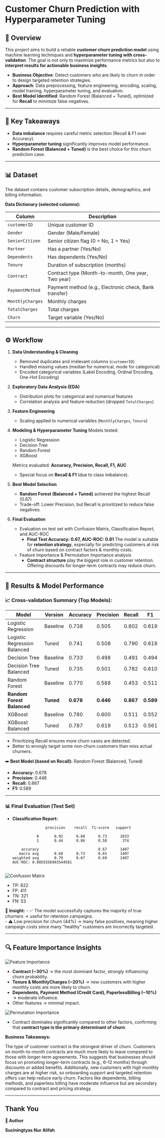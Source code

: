 # Customer Churn Prediction with Hyperparameter Tuning

## 📌 Overview

This project aims to build a reliable **customer churn prediction model** using machine learning techniques and **hyperparameter tuning with cross-validation**. The goal is not only to maximize performance metrics but also to **interpret results for actionable business insights**.

* **Business Objective**: Detect customers who are likely to churn in order to design targeted retention strategies.
* **Approach**: Data preprocessing, feature engineering, encoding, scaling, model training, hyperparameter tuning, and evaluation.
* **Best Model Identified**: Random Forest (Balanced + Tuned), optimized for **Recall** to minimize false negatives.

---

## 📌 Key Takeaways

* **Data imbalance** requires careful metric selection (Recall & F1 over Accuracy).
* **Hyperparameter tuning** significantly improves model performance.
* **Random Forest (Balanced + Tuned)** is the best choice for this churn prediction case.

---

## 📊 Dataset

The dataset contains customer subscription details, demographics, and billing information.

**Data Dictionary (selected columns):**

| Column           | Description                                            |
| ---------------- | ------------------------------------------------------ |
| `customerID`     | Unique customer ID                                     |
| `Gender`         | Gender (Male/Female)                                   |
| `SeniorCitizen`  | Senior citizen flag (0 = No, 1 = Yes)                  |
| `Partner`        | Has a partner (Yes/No)                                 |
| `Dependents`     | Has dependents (Yes/No)                                |
| `Tenure`         | Duration of subscription (months)                      |
| `Contract`       | Contract type (Month-to-month, One year, Two year)     |
| `PaymentMethod`  | Payment method (e.g., Electronic check, Bank transfer) |
| `MonthlyCharges` | Monthly charges                                        |
| `TotalCharges`   | Total charges                                          |
| `Churn`          | Target variable (Yes/No)                               |

---

## ⚙️ Workflow

1. **Data Understanding & Cleaning**

   * Removed duplicates and irrelevant columns (`customerID`)
   * Handled missing values (median for numerical, mode for categorical)
   * Encoded categorical variables (Label Encoding, Ordinal Encoding, One-Hot Encoding)

2. **Exploratory Data Analysis (EDA)**

   * Distribution plots for categorical and numerical features
   * Correlation analysis and feature reduction (dropped `TotalCharges`)

3. **Feature Engineering**

   * Scaling applied to numerical variables (`MonthlyCharges`, `Tenure`)

4. **Modeling & Hyperparameter Tuning**
   Models tested:

   * Logistic Regression
   * Decision Tree
   * Random Forest
   * XGBoost

   Metrics evaluated: **Accuracy, Precision, Recall, F1, AUC**

   * Special focus on **Recall & F1** (due to class imbalance).

5. **Best Model Selection**

   * **Random Forest (Balanced + Tuned)** achieved the highest Recall (0.87)
   * Trade-off: Lower Precision, but Recall is prioritized to reduce false negatives.

6. **Final Evaluation**

   * Evaluation on test set with Confusion Matrix, Classification Report, and AUC-ROC
      * **Final Test Accuracy: 0.67, AUC-ROC: 0.81** The model is suitable for **retention strategy**, especially for predicting customers at risk of churn based on contract factors & monthly costs.
   * Feature Importance & Permutation Importance analysis
     * **Contract structure** play the biggest role in customer retention. Offering discounts for longer-term contracts may reduce churn.

---

## 🚀 Results & Model Performance

### 📈 Cross-validation Summary (Top Models):

| Model                        | Version   | Accuracy | Precision | Recall | F1   |
|-------------------------------|-----------|----------|-----------|--------|------|
| Logistic Regression           | Baseline  | 0.738    | 0.505     | 0.802  | 0.619 |
| Logistic Regression Balanced  | Tuned     | 0.741    | 0.508     | 0.790  | 0.618 |
| Decision Tree                 | Baseline  | 0.733    | 0.498     | 0.491  | 0.494 |
| Decision Tree Balanced        | Tuned     | 0.735    | 0.501     | 0.782  | 0.610 |
| Random Forest                 | Baseline  | 0.770    | 0.588     | 0.453  | 0.511 |
| **Random Forest Balanced**    | **Tuned** | **0.678**| **0.446** | **0.867** | **0.589** |
| XGBoost                       | Baseline  | 0.780    | 0.600     | 0.511  | 0.552 |
| XGBoost Balanced              | Tuned     | 0.787    | 0.619     | 0.513  | 0.561 |

  * Prioritizing Recall ensures more churn cases are detected.
  * Better to wrongly target some non-churn customers than miss actual churners.
    
➡️ **Best Model (based on Recall):** Random Forest (Balanced, Tuned)  
- **Accuracy:** 0.678  
- **Precision:** 0.446  
- **Recall:** 0.867  
- **F1:** 0.589  

---

### 📊 Final Evaluation (Test Set)

- **Classification Report:**
  ```
                 precision    recall  f1-score   support
  
             0       0.92      0.60      0.73      1033
             1       0.44      0.86      0.58       374
  
      accuracy                           0.67      1407
     macro avg       0.68      0.73      0.65      1407
  weighted avg       0.79      0.67      0.69      1407
  AUC-ROC: 0.8055556993544581


![Confusion Matrix](results/confusion_matrix.png)
  - TP: 622  
  - FP: 411  
  - TN: 321  
  - FN: 53
    
  📌 **Insight:**
      - ✅ The model successfully captures the majority of true churners → useful for retention campaigns.  
      - ⚠️ Low precision for churn (44%) → many false positives, meaning higher campaign costs since many “healthy” customers are incorrectly targeted.
        
---

## 🔍 Feature Importance Insights

![Feature Importance](results/Random_Forest_Feature_Importance.png)

- **Contract (~30%)** → the most dominant factor, strongly influencing churn probability.  
- **Tenure & MonthlyCharges (~20%)** → new customers with higher monthly costs are more likely to churn.  
- **Dependents, Payment Method (Credit Card), PaperlessBilling (~10%)** → moderate influence.  
- Other features → minimal impact.  

![Permutation Importance](results/Permutation_Importance_(Random_Forest).png)

- Contract dominates significantly compared to other factors, confirming that **contract type is the primary determinant of churn**.

**Business Takeaways:**

The type of customer contract is the strongest driver of churn. Customers on month-to-month contracts are much more likely to leave compared to those with longer-term agreements. This suggests that businesses should focus on promoting longer-term contracts (e.g., 6–12 months) through discounts or added benefits.
Additionally, new customers with high monthly charges are at higher risk, so onboarding support and targeted retention offers can help reduce early churn. Factors like dependents, billing methods, and paperless billing have moderate influence but are secondary compared to contract and pricing strategy.

---

## Thank You
**👤 Author**

**Suciningtyas Nur Alifah**

